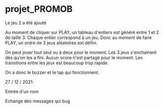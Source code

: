# projet_PROMOB

Le jeu 2 a été ajouté

Au moment de cliquer sur PLAY, un tableau d'entiers est généré entre 1 et 2 de taille 3.
Chaque entier correspond à un jeu. Donc au moment de faire PLAY, un ordre de 3 jeux aléatoires est défini.

On peut jouer tout seul ou à deux pour le moment.
Les 3 jeux s'enchainent dès qu'on les a fini.
Aucun score n'est partagé pour le moment.
Les transitions entre les jeux est beaucoup trop rapide.

On a donc le buzzer et le tap qui fonctionnent. 

27 / 12 / 2021:

Entrée d'un nom

Echange des messages qui bug
